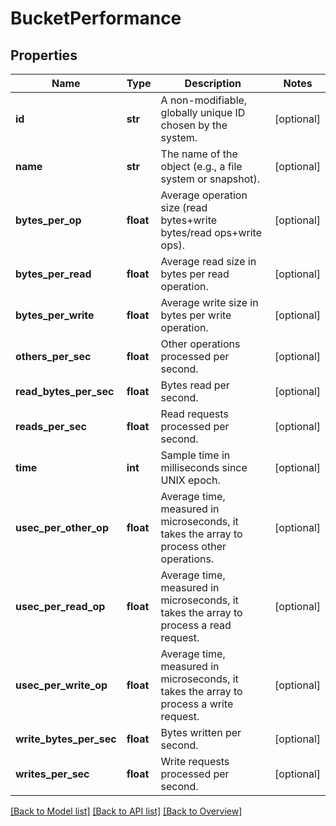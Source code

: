 # BucketPerformance

## Properties
Name | Type | Description | Notes
------------ | ------------- | ------------- | -------------
**id** | **str** | A non-modifiable, globally unique ID chosen by the system. | [optional] 
**name** | **str** | The name of the object (e.g., a file system or snapshot). | [optional] 
**bytes_per_op** | **float** | Average operation size (read bytes+write bytes/read ops+write ops). | [optional] 
**bytes_per_read** | **float** | Average read size in bytes per read operation. | [optional] 
**bytes_per_write** | **float** | Average write size in bytes per write operation. | [optional] 
**others_per_sec** | **float** | Other operations processed per second. | [optional] 
**read_bytes_per_sec** | **float** | Bytes read per second. | [optional] 
**reads_per_sec** | **float** | Read requests processed per second. | [optional] 
**time** | **int** | Sample time in milliseconds since UNIX epoch. | [optional] 
**usec_per_other_op** | **float** | Average time, measured in microseconds, it takes the array to process other operations. | [optional] 
**usec_per_read_op** | **float** | Average time, measured in microseconds, it takes the array to process a read request. | [optional] 
**usec_per_write_op** | **float** | Average time, measured in microseconds, it takes the array to process a write request. | [optional] 
**write_bytes_per_sec** | **float** | Bytes written per second. | [optional] 
**writes_per_sec** | **float** | Write requests processed per second. | [optional] 

[[Back to Model list]](index.md#documentation-for-models) [[Back to API list]](index.md#endpoint-properties) [[Back to Overview]](index.md)


